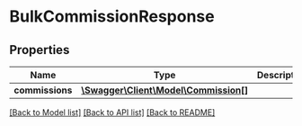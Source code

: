 # BulkCommissionResponse

## Properties
Name | Type | Description | Notes
------------ | ------------- | ------------- | -------------
**commissions** | [**\Swagger\Client\Model\Commission[]**](Commission.md) |  | 

[[Back to Model list]](../README.md#documentation-for-models) [[Back to API list]](../README.md#documentation-for-api-endpoints) [[Back to README]](../README.md)


